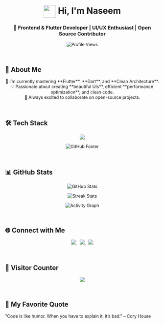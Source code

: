 <h1 align="center">
  <img src="https://media.giphy.com/media/hvRJCLFzcasrR4ia7z/giphy.gif" width="40" height="40" style="vertical-align: middle;" /> 
  Hi, I'm Naseem
</h1>

<h3 align="center">🌟 Frontend & Flutter Developer | UI/UX Enthusiast | Open Source Contributor</h3>

<p align="center">
  <img src="https://komarev.com/ghpvc/?username=muhammednaseemtk&label=Profile%20Views&color=0e75b6&style=flat" alt="Profile Views" />
</p>

<br>

## 🚀 About Me
<p align="center">
  🌱 I’m currently mastering **Flutter**, **Dart**, and **Clean Architecture**.<br/>
  💡 Passionate about creating **beautiful UIs**, efficient **performance optimization**, and clean code.<br/>
  🎯 Always excited to collaborate on open-source projects.
</p>

<br>

## 🛠️ Tech Stack

<p align="center">
  <img src="https://skillicons.dev/icons?i=flutter,dart,html,css,js,git,nodejs,github,unity,figma" />
</p>
<div align="center">
  
![GitHub Footer](https://capsule-render.vercel.app/api?type=waving&color=gradient&height=100&section=footer&animation=fadeIn)

</div>
<br>


## 📊 GitHub Stats

<p align="center">
  <img src="https://github-readme-stats.vercel.app/api?username=muhammednaseemtk&show_icons=true&theme=radical&count_private=true" alt="GitHub Stats" />
</p>

<p align="center">
  <img src="https://github-readme-streak-stats.herokuapp.com/?user=muhammednaseemtk&theme=radical" alt="Streak Stats" />
</p>

<p align="center">
  <img src="https://activity-graph.herokuapp.com/graph?username=muhammednaseemtk&theme=react-dark" alt="Activity Graph" />
</p>

<br>

## 🌐 Connect with Me

<p align="center">
  <a href="https://linkedin.com/in/muhammednaseemtk" target="_blank">
    <img src="https://img.shields.io/badge/LinkedIn-%230077B5.svg?style=for-the-badge&logo=linkedin&logoColor=white" />
  </a>
  &nbsp;
  <a href="https://github.com/muhammednaseemtk" target="_blank">
    <img src="https://img.shields.io/badge/GitHub-%23121011.svg?style=for-the-badge&logo=github&logoColor=white" />
  </a>
  &nbsp;
  <a href="https://twitter.com/yourhandle" target="_blank">
    <img src="https://img.shields.io/badge/Twitter-%231DA1F2.svg?style=for-the-badge&logo=twitter&logoColor=white" />
  </a>
</p>

<br>


## 🎯 Visitor Counter

<p align="center">
  <img src="https://visitor-badge.laobi.icu/badge?page_id=muhammednaseemtk&right_color=blue&left_color=green&heart=true" />
</p>
<br>

## 💬 My Favorite Quote
 "Code is like humor. When you have to explain it, it’s bad." – Cory House




